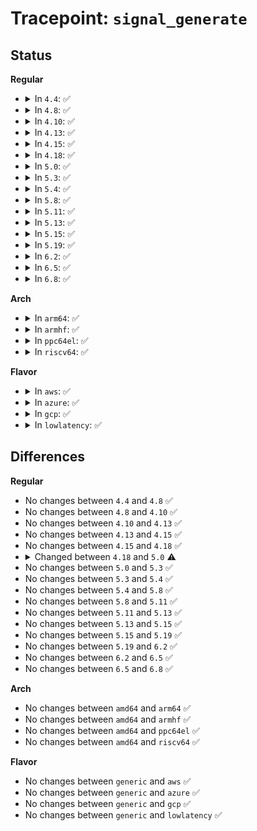 # Tracepoint: <code>signal_generate</code>

## Status
<b>Regular</b>
<ul>
<li>
<details>
<summary>In <code>4.4</code>: ✅</summary>

Event:

```c
struct trace_event_raw_signal_generate {
    struct trace_entry ent;
    int sig;
    int errno;
    int code;
    char comm[16];
    pid_t pid;
    int group;
    int result;
    char __data[0];
};
```
Function:

```c
void trace_event_raw_event_signal_generate(void *__data, int sig, struct siginfo *info, struct task_struct *task, int group, int result);
```
</details>
</li>
<li>
<details>
<summary>In <code>4.8</code>: ✅</summary>

Event:

```c
struct trace_event_raw_signal_generate {
    struct trace_entry ent;
    int sig;
    int errno;
    int code;
    char comm[16];
    pid_t pid;
    int group;
    int result;
    char __data[0];
};
```
Function:

```c
void trace_event_raw_event_signal_generate(void *__data, int sig, struct siginfo *info, struct task_struct *task, int group, int result);
```
</details>
</li>
<li>
<details>
<summary>In <code>4.10</code>: ✅</summary>

Event:

```c
struct trace_event_raw_signal_generate {
    struct trace_entry ent;
    int sig;
    int errno;
    int code;
    char comm[16];
    pid_t pid;
    int group;
    int result;
    char __data[0];
};
```
Function:

```c
void trace_event_raw_event_signal_generate(void *__data, int sig, struct siginfo *info, struct task_struct *task, int group, int result);
```
</details>
</li>
<li>
<details>
<summary>In <code>4.13</code>: ✅</summary>

Event:

```c
struct trace_event_raw_signal_generate {
    struct trace_entry ent;
    int sig;
    int errno;
    int code;
    char comm[16];
    pid_t pid;
    int group;
    int result;
    char __data[0];
};
```
Function:

```c
void trace_event_raw_event_signal_generate(void *__data, int sig, struct siginfo *info, struct task_struct *task, int group, int result);
```
</details>
</li>
<li>
<details>
<summary>In <code>4.15</code>: ✅</summary>

Event:

```c
struct trace_event_raw_signal_generate {
    struct trace_entry ent;
    int sig;
    int errno;
    int code;
    char comm[16];
    pid_t pid;
    int group;
    int result;
    char __data[0];
};
```
Function:

```c
void trace_event_raw_event_signal_generate(void *__data, int sig, struct siginfo *info, struct task_struct *task, int group, int result);
```
</details>
</li>
<li>
<details>
<summary>In <code>4.18</code>: ✅</summary>

Event:

```c
struct trace_event_raw_signal_generate {
    struct trace_entry ent;
    int sig;
    int errno;
    int code;
    char comm[16];
    pid_t pid;
    int group;
    int result;
    char __data[0];
};
```
Function:

```c
void trace_event_raw_event_signal_generate(void *__data, int sig, struct siginfo *info, struct task_struct *task, int group, int result);
```
</details>
</li>
<li>
<details>
<summary>In <code>5.0</code>: ✅</summary>

Event:

```c
struct trace_event_raw_signal_generate {
    struct trace_entry ent;
    int sig;
    int errno;
    int code;
    char comm[16];
    pid_t pid;
    int group;
    int result;
    char __data[0];
};
```
Function:

```c
void trace_event_raw_event_signal_generate(void *__data, int sig, struct kernel_siginfo *info, struct task_struct *task, int group, int result);
```
</details>
</li>
<li>
<details>
<summary>In <code>5.3</code>: ✅</summary>

Event:

```c
struct trace_event_raw_signal_generate {
    struct trace_entry ent;
    int sig;
    int errno;
    int code;
    char comm[16];
    pid_t pid;
    int group;
    int result;
    char __data[0];
};
```
Function:

```c
void trace_event_raw_event_signal_generate(void *__data, int sig, struct kernel_siginfo *info, struct task_struct *task, int group, int result);
```
</details>
</li>
<li>
<details>
<summary>In <code>5.4</code>: ✅</summary>

Event:

```c
struct trace_event_raw_signal_generate {
    struct trace_entry ent;
    int sig;
    int errno;
    int code;
    char comm[16];
    pid_t pid;
    int group;
    int result;
    char __data[0];
};
```
Function:

```c
void trace_event_raw_event_signal_generate(void *__data, int sig, struct kernel_siginfo *info, struct task_struct *task, int group, int result);
```
</details>
</li>
<li>
<details>
<summary>In <code>5.8</code>: ✅</summary>

Event:

```c
struct trace_event_raw_signal_generate {
    struct trace_entry ent;
    int sig;
    int errno;
    int code;
    char comm[16];
    pid_t pid;
    int group;
    int result;
    char __data[0];
};
```
Function:

```c
void trace_event_raw_event_signal_generate(void *__data, int sig, struct kernel_siginfo *info, struct task_struct *task, int group, int result);
```
</details>
</li>
<li>
<details>
<summary>In <code>5.11</code>: ✅</summary>

Event:

```c
struct trace_event_raw_signal_generate {
    struct trace_entry ent;
    int sig;
    int errno;
    int code;
    char comm[16];
    pid_t pid;
    int group;
    int result;
    char __data[0];
};
```
Function:

```c
void trace_event_raw_event_signal_generate(void *__data, int sig, struct kernel_siginfo *info, struct task_struct *task, int group, int result);
```
</details>
</li>
<li>
<details>
<summary>In <code>5.13</code>: ✅</summary>

Event:

```c
struct trace_event_raw_signal_generate {
    struct trace_entry ent;
    int sig;
    int errno;
    int code;
    char comm[16];
    pid_t pid;
    int group;
    int result;
    char __data[0];
};
```
Function:

```c
void trace_event_raw_event_signal_generate(void *__data, int sig, struct kernel_siginfo *info, struct task_struct *task, int group, int result);
```
</details>
</li>
<li>
<details>
<summary>In <code>5.15</code>: ✅</summary>

Event:

```c
struct trace_event_raw_signal_generate {
    struct trace_entry ent;
    int sig;
    int errno;
    int code;
    char comm[16];
    pid_t pid;
    int group;
    int result;
    char __data[0];
};
```
Function:

```c
void trace_event_raw_event_signal_generate(void *__data, int sig, struct kernel_siginfo *info, struct task_struct *task, int group, int result);
```
</details>
</li>
<li>
<details>
<summary>In <code>5.19</code>: ✅</summary>

Event:

```c
struct trace_event_raw_signal_generate {
    struct trace_entry ent;
    int sig;
    int errno;
    int code;
    char comm[16];
    pid_t pid;
    int group;
    int result;
    char __data[0];
};
```
Function:

```c
void trace_event_raw_event_signal_generate(void *__data, int sig, struct kernel_siginfo *info, struct task_struct *task, int group, int result);
```
</details>
</li>
<li>
<details>
<summary>In <code>6.2</code>: ✅</summary>

Event:

```c
struct trace_event_raw_signal_generate {
    struct trace_entry ent;
    int sig;
    int errno;
    int code;
    char comm[16];
    pid_t pid;
    int group;
    int result;
    char __data[0];
};
```
Function:

```c
void trace_event_raw_event_signal_generate(void *__data, int sig, struct kernel_siginfo *info, struct task_struct *task, int group, int result);
```
</details>
</li>
<li>
<details>
<summary>In <code>6.5</code>: ✅</summary>

Event:

```c
struct trace_event_raw_signal_generate {
    struct trace_entry ent;
    int sig;
    int errno;
    int code;
    char comm[16];
    pid_t pid;
    int group;
    int result;
    char __data[0];
};
```
Function:

```c
void trace_event_raw_event_signal_generate(void *__data, int sig, struct kernel_siginfo *info, struct task_struct *task, int group, int result);
```
</details>
</li>
<li>
<details>
<summary>In <code>6.8</code>: ✅</summary>

Event:

```c
struct trace_event_raw_signal_generate {
    struct trace_entry ent;
    int sig;
    int errno;
    int code;
    char comm[16];
    pid_t pid;
    int group;
    int result;
    char __data[0];
};
```
Function:

```c
void trace_event_raw_event_signal_generate(void *__data, int sig, struct kernel_siginfo *info, struct task_struct *task, int group, int result);
```
</details>
</li>
</ul>
<b>Arch</b>
<ul>
<li>
<details>
<summary>In <code>arm64</code>: ✅</summary>

Event:

```c
struct trace_event_raw_signal_generate {
    struct trace_entry ent;
    int sig;
    int errno;
    int code;
    char comm[16];
    pid_t pid;
    int group;
    int result;
    char __data[0];
};
```
Function:

```c
void trace_event_raw_event_signal_generate(void *__data, int sig, struct kernel_siginfo *info, struct task_struct *task, int group, int result);
```
</details>
</li>
<li>
<details>
<summary>In <code>armhf</code>: ✅</summary>

Event:

```c
struct trace_event_raw_signal_generate {
    struct trace_entry ent;
    int sig;
    int errno;
    int code;
    char comm[16];
    pid_t pid;
    int group;
    int result;
    char __data[0];
};
```
Function:

```c
void trace_event_raw_event_signal_generate(void *__data, int sig, struct kernel_siginfo *info, struct task_struct *task, int group, int result);
```
</details>
</li>
<li>
<details>
<summary>In <code>ppc64el</code>: ✅</summary>

Event:

```c
struct trace_event_raw_signal_generate {
    struct trace_entry ent;
    int sig;
    int errno;
    int code;
    char comm[16];
    pid_t pid;
    int group;
    int result;
    char __data[0];
};
```
Function:

```c
void trace_event_raw_event_signal_generate(void *__data, int sig, struct kernel_siginfo *info, struct task_struct *task, int group, int result);
```
</details>
</li>
<li>
<details>
<summary>In <code>riscv64</code>: ✅</summary>

Event:

```c
struct trace_event_raw_signal_generate {
    struct trace_entry ent;
    int sig;
    int errno;
    int code;
    char comm[16];
    pid_t pid;
    int group;
    int result;
    char __data[0];
};
```
Function:

```c
void trace_event_raw_event_signal_generate(void *__data, int sig, struct kernel_siginfo *info, struct task_struct *task, int group, int result);
```
</details>
</li>
</ul>
<b>Flavor</b>
<ul>
<li>
<details>
<summary>In <code>aws</code>: ✅</summary>

Event:

```c
struct trace_event_raw_signal_generate {
    struct trace_entry ent;
    int sig;
    int errno;
    int code;
    char comm[16];
    pid_t pid;
    int group;
    int result;
    char __data[0];
};
```
Function:

```c
void trace_event_raw_event_signal_generate(void *__data, int sig, struct kernel_siginfo *info, struct task_struct *task, int group, int result);
```
</details>
</li>
<li>
<details>
<summary>In <code>azure</code>: ✅</summary>

Event:

```c
struct trace_event_raw_signal_generate {
    struct trace_entry ent;
    int sig;
    int errno;
    int code;
    char comm[16];
    pid_t pid;
    int group;
    int result;
    char __data[0];
};
```
Function:

```c
void trace_event_raw_event_signal_generate(void *__data, int sig, struct kernel_siginfo *info, struct task_struct *task, int group, int result);
```
</details>
</li>
<li>
<details>
<summary>In <code>gcp</code>: ✅</summary>

Event:

```c
struct trace_event_raw_signal_generate {
    struct trace_entry ent;
    int sig;
    int errno;
    int code;
    char comm[16];
    pid_t pid;
    int group;
    int result;
    char __data[0];
};
```
Function:

```c
void trace_event_raw_event_signal_generate(void *__data, int sig, struct kernel_siginfo *info, struct task_struct *task, int group, int result);
```
</details>
</li>
<li>
<details>
<summary>In <code>lowlatency</code>: ✅</summary>

Event:

```c
struct trace_event_raw_signal_generate {
    struct trace_entry ent;
    int sig;
    int errno;
    int code;
    char comm[16];
    pid_t pid;
    int group;
    int result;
    char __data[0];
};
```
Function:

```c
void trace_event_raw_event_signal_generate(void *__data, int sig, struct kernel_siginfo *info, struct task_struct *task, int group, int result);
```
</details>
</li>
</ul>

## Differences
<b>Regular</b>
<ul>
<li>
No changes between <code>4.4</code> and <code>4.8</code> ✅
</li>
<li>
No changes between <code>4.8</code> and <code>4.10</code> ✅
</li>
<li>
No changes between <code>4.10</code> and <code>4.13</code> ✅
</li>
<li>
No changes between <code>4.13</code> and <code>4.15</code> ✅
</li>
<li>
No changes between <code>4.15</code> and <code>4.18</code> ✅
</li>
<li>
<details>
<summary>Changed between <code>4.18</code> and <code>5.0</code> ⚠️</summary>
<ul>
<li>
<b>Func changed. </b>
</li>
<li>
<b>Param type changed. </b>
<code>struct siginfo *info</code> ➡️ <code>struct kernel_siginfo *info</code>
</li>
</ul>
</details>
</li>
<li>
No changes between <code>5.0</code> and <code>5.3</code> ✅
</li>
<li>
No changes between <code>5.3</code> and <code>5.4</code> ✅
</li>
<li>
No changes between <code>5.4</code> and <code>5.8</code> ✅
</li>
<li>
No changes between <code>5.8</code> and <code>5.11</code> ✅
</li>
<li>
No changes between <code>5.11</code> and <code>5.13</code> ✅
</li>
<li>
No changes between <code>5.13</code> and <code>5.15</code> ✅
</li>
<li>
No changes between <code>5.15</code> and <code>5.19</code> ✅
</li>
<li>
No changes between <code>5.19</code> and <code>6.2</code> ✅
</li>
<li>
No changes between <code>6.2</code> and <code>6.5</code> ✅
</li>
<li>
No changes between <code>6.5</code> and <code>6.8</code> ✅
</li>
</ul>
<b>Arch</b>
<ul>
<li>
No changes between <code>amd64</code> and <code>arm64</code> ✅
</li>
<li>
No changes between <code>amd64</code> and <code>armhf</code> ✅
</li>
<li>
No changes between <code>amd64</code> and <code>ppc64el</code> ✅
</li>
<li>
No changes between <code>amd64</code> and <code>riscv64</code> ✅
</li>
</ul>
<b>Flavor</b>
<ul>
<li>
No changes between <code>generic</code> and <code>aws</code> ✅
</li>
<li>
No changes between <code>generic</code> and <code>azure</code> ✅
</li>
<li>
No changes between <code>generic</code> and <code>gcp</code> ✅
</li>
<li>
No changes between <code>generic</code> and <code>lowlatency</code> ✅
</li>
</ul>
